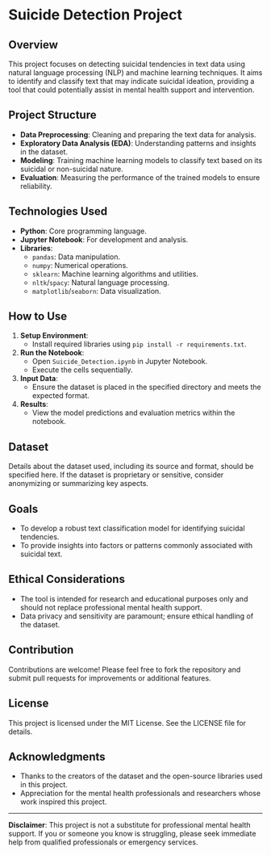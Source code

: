 # Suicide Detection Project

## Overview
This project focuses on detecting suicidal tendencies in text data using natural language processing (NLP) and machine learning techniques. It aims to identify and classify text that may indicate suicidal ideation, providing a tool that could potentially assist in mental health support and intervention.

## Project Structure
- **Data Preprocessing**: Cleaning and preparing the text data for analysis.
- **Exploratory Data Analysis (EDA)**: Understanding patterns and insights in the dataset.
- **Modeling**: Training machine learning models to classify text based on its suicidal or non-suicidal nature.
- **Evaluation**: Measuring the performance of the trained models to ensure reliability.

## Technologies Used
- **Python**: Core programming language.
- **Jupyter Notebook**: For development and analysis.
- **Libraries**:
  - `pandas`: Data manipulation.
  - `numpy`: Numerical operations.
  - `sklearn`: Machine learning algorithms and utilities.
  - `nltk`/`spacy`: Natural language processing.
  - `matplotlib`/`seaborn`: Data visualization.

## How to Use
1. **Setup Environment**:
   - Install required libraries using `pip install -r requirements.txt`.
2. **Run the Notebook**:
   - Open `Suicide_Detection.ipynb` in Jupyter Notebook.
   - Execute the cells sequentially.
3. **Input Data**:
   - Ensure the dataset is placed in the specified directory and meets the expected format.
4. **Results**:
   - View the model predictions and evaluation metrics within the notebook.

## Dataset
Details about the dataset used, including its source and format, should be specified here. If the dataset is proprietary or sensitive, consider anonymizing or summarizing key aspects.

## Goals
- To develop a robust text classification model for identifying suicidal tendencies.
- To provide insights into factors or patterns commonly associated with suicidal text.

## Ethical Considerations
- The tool is intended for research and educational purposes only and should not replace professional mental health support.
- Data privacy and sensitivity are paramount; ensure ethical handling of the dataset.

## Contribution
Contributions are welcome! Please feel free to fork the repository and submit pull requests for improvements or additional features.

## License
This project is licensed under the MIT License. See the LICENSE file for details.

## Acknowledgments
- Thanks to the creators of the dataset and the open-source libraries used in this project.
- Appreciation for the mental health professionals and researchers whose work inspired this project.

---

**Disclaimer**: This project is not a substitute for professional mental health support. If you or someone you know is struggling, please seek immediate help from qualified professionals or emergency services.


